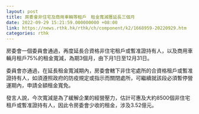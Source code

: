 ```yaml
---
layout: post
title: 房委會非住宅及商用車輛等租戶　租金寬減獲延長三個月
date: 2022-09-29 15:21:59.000000000 +08:00
link: https://news.rthk.hk/rthk/ch/component/k2/1668959-20220929.htm
categories: rthk
---
```


房委會一個委員會通過，再度延長合資格非住宅租戶或暫准證持有人，以及商用車輛月租戶75%的租金寬減，為期3個月，由下月1日至12月31日。

委員會亦通過，在延長租金寬減期內，房委會轄下非住宅處所的合資格租戶或暫准證持有人，如須遵照政府的防疫規定或指示而關閉處所，可繼續就該段必須暫停營運期內，申請全額租金寬免。
 
發言人說，今次寬減是為了緩解企業的經營壓力，估計可惠及大約8500個非住宅租戶或暫准證持有人，因此令房委會少收的租金，涉及3.52億元。
